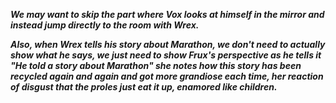 ***We may want to skip the part where Vox looks at himself in the mirror and instead jump directly to the room with Wrex.***

***Also, when Wrex tells his story about Marathon, we don't need to actually show what he says, we just need to show Frux's perspective as he tells it "He told a story about Marathon" she notes how this story has been recycled again and again and got more grandiose each time, her reaction of disgust that the proles just eat it up, enamored like children.***